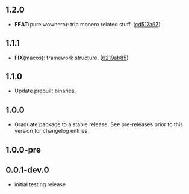 ## 1.2.0

 - **FEAT**(pure wownero): trip monero related stuff. ([cd517a67](https://github.com/cypherstack/cs_wownero/commit/cd517a6781a462c232770479326f7463738b300d))

## 1.1.1

 - **FIX**(macos): framework structure. ([6219ab85](https://github.com/cypherstack/cs_wownero/commit/6219ab8579b121f42c30aaf3604778f71bf74328))

## 1.1.0

- Update prebuilt binaries.

## 1.0.0

 - Graduate package to a stable release. See pre-releases prior to this version for changelog entries.

## 1.0.0-pre

## 0.0.1-dev.0

* initial testing release